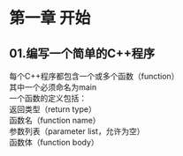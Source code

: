 # 第一章 开始
## 01.编写一个简单的C++程序
每个C++程序都包含一个或多个函数（function）      
其中一个必须命名为main      
一个函数的定义包括：    
返回类型（return type）    
函数名（function name）    
参数列表（parameter list，允许为空）    
函数体（function body）    





